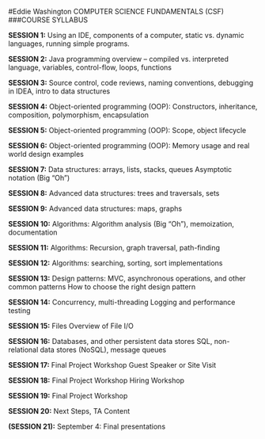 #Eddie Washington COMPUTER SCIENCE FUNDAMENTALS (CSF)
###COURSE SYLLABUS

**SESSION 1:**
Using an IDE, components of a computer, static vs.
dynamic languages, running simple programs.


**SESSION 2:**
Java programming overview – compiled vs. interpreted language, variables, control-flow, loops, functions

**SESSION 3:**
Source control, code reviews, naming conventions, debugging in IDEA, intro to data structures


**SESSION 4:**
Object-oriented programming (OOP): Constructors, inheritance, composition, polymorphism, encapsulation

**SESSION 5:**
Object-oriented programming (OOP): Scope, object lifecycle


**SESSION 6:**
Object-oriented programming (OOP): Memory usage and real world design examples


**SESSION 7:**
Data structures: arrays, lists, stacks, queues
Asymptotic notation (Big “Oh”)


**SESSION 8:**
Advanced data structures: trees and traversals, sets


**SESSION 9:**
Advanced data structures: maps, graphs


**SESSION 10:**
Algorithms: Algorithm analysis (Big “Oh”), memoization, documentation


**SESSION 11:**
Algorithms: Recursion, graph traversal, path-finding


**SESSION 12:**
Algorithms: searching, sorting, sort implementations


**SESSION 13:**
Design patterns: MVC, asynchronous operations, and other common patterns
How to choose the right design pattern


**SESSION 14:**
Concurrency, multi-threading
Logging and performance testing


**SESSION 15:**
Files
Overview of File I/O


**SESSION 16:**
Databases, and other persistent data stores
SQL, non-relational data stores (NoSQL), message queues


**SESSION 17:**
Final Project Workshop
Guest Speaker or Site Visit


**SESSION 18:**
Final Project Workshop
Hiring Workshop


**SESSION 19:**
Final Project Workshop


**SESSION 20:**
Next Steps, TA Content


**(SESSION 21):**
September 4: Final presentations
